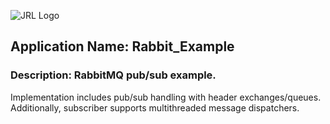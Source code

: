![JRL Logo](http://jimmyloforti.com/_common/images/jrl_logo2.png)

## Application Name: Rabbit_Example
### Description: RabbitMQ pub/sub example.

Implementation includes pub/sub handling with header exchanges/queues.
Additionally, subscriber supports multithreaded message dispatchers.





